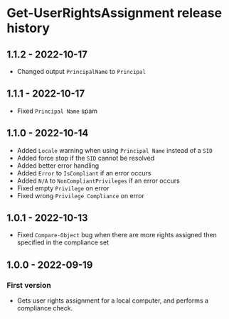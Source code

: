 # Get-UserRightsAssignment release history

## 1.1.2 - 2022-10-17

* Changed output `PrincipalName` to `Principal`

## 1.1.1 - 2022-10-17

* Fixed `Principal Name` spam

## 1.1.0 - 2022-10-14

* Added `Locale` warning when using `Principal Name` instead of a `SID`
* Added force stop if the `SID` cannot be resolved
* Added better error handling
* Added `Error` to `IsCompliant` if an error occurs
* Added `N/A` to `NonCompliantPrivileges` if an error occurs
* Fixed empty `Privilege` on error
* Fixed wrong `Privilege Compliance` on error

## 1.0.1 - 2022-10-13

* Fixed `Compare-Object` bug when there are more rights assigned then specified in the compliance set

## 1.0.0 - 2022-09-19

### First version

* Gets user rights assignment for a local computer, and performs a compliance check.
